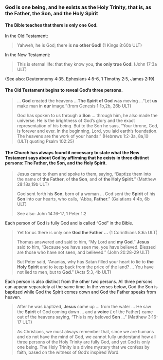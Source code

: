 ### God is one being, and he exists as the Holy Trinity, that is, as the Father, the Son, and the Holy Spirit

#### The Bible teaches that there is only one God.

In the Old Testament:

> Yahweh, he is God; there is **no other God**! (1 Kings 8:60b ULT)

In the New Testament:

> This is eternal life: that they know you, **the only true God**. (John 17:3a ULT)

(See also: Deuteronomy 4:35, Ephesians 4:5-6, 1 Timothy 2:5, James 2:19)

#### The Old Testament begins to reveal God’s three persons.

> … **God** created the heavens …**The Spirit of God** was moving …“Let **us** make man in **our** image.”(from Genesis 1:1b,2b, 26b ULT)
>
> God has spoken to us through a **Son** … through him, he also made the universe. He is the brightness of God’s glory and the exact representation of his being. But to the Son he says, “Your throne, God, is forever and ever. In the beginning, Lord, you laid earth’s foundation. The heavens are the work of your hands.” (Hebrews 1:2-3a, 8a,10 (ULT) quoting Psalm 102:25)

#### The Church has always found it necessary to state what the New Testament says about God by affirming that he exists in three distinct persons: The Father, the Son, and the Holy Spirit.

> Jesus came to them and spoke to them, saying, “Baptize them into the name of **the Father**, of **the Son**, and of **the Holy Spirit**.” (Matthew 28:18a,19b ULT)
>
> God sent forth his **Son**, born of a woman … God sent the **Spirit** of his **Son** into our hearts, who calls, “Abba, **Father**.” (Galatians 4:4b, 6b ULT)
>
> See also: John 14:16-17, 1 Peter 1:2

Each person of God is fully God and is called “God” in the Bible.

> Yet for us there is only one **God the Father …** (1 Corinthians 8:6a ULT)
>
> Thomas answered and said to him, “My Lord and **my God**.” **Jesus** said to him, “Because you have seen me, you have believed. Blessed are those who have not seen, and believed.” (John 20:28-29 ULT)
>
> But Peter said, “Ananias, why has Satan filled your heart to lie to **the Holy Spirit** and to keep back from the price of the land? … You have not lied to men, but to **God**.” (Acts 5:3, 4b ULT)

Each person is also distinct from the other two persons. All three persons can appear separately at the same time. In the verses below, God the Son is baptized while God the Spirit comes down and God the Father speaks from heaven.

> After he was baptized, **Jesus** came up … from the water … He saw the **Spirit** of God coming down … and a **voice** { of the Father} came out of the heavens saying, “This is my beloved **Son** …” (Matthew 3:16-17 ULT)
>
> As Christians, we must always remember that, since we are humans and do not have the mind of God, we cannot fully understand how all three persons of the Holy Trinity are fully God, and yet God is only one being. The Holy Trinity is a divine mystery that we confess by faith, based on the witness of God’s inspired Word.
